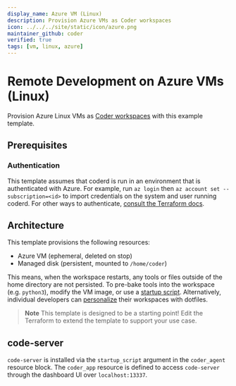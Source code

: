 ```yaml
---
display_name: Azure VM (Linux)
description: Provision Azure VMs as Coder workspaces
icon: ../../../site/static/icon/azure.png
maintainer_github: coder
verified: true
tags: [vm, linux, azure]
---
```


# Remote Development on Azure VMs (Linux)

Provision Azure Linux VMs as [Coder workspaces](https://coder.com/docs/workspaces) with this example template.

<!-- TODO: Add screenshot -->

## Prerequisites

### Authentication

This template assumes that coderd is run in an environment that is authenticated
with Azure. For example, run `az login` then `az account set --subscription=<id>`
to import credentials on the system and user running coderd. For other ways to
authenticate, [consult the Terraform docs](https://registry.terraform.io/providers/hashicorp/azurerm/latest/docs#authenticating-to-azure).

## Architecture

This template provisions the following resources:

- Azure VM (ephemeral, deleted on stop)
- Managed disk (persistent, mounted to `/home/coder`)

This means, when the workspace restarts, any tools or files outside of the home directory are not persisted. To pre-bake tools into the workspace (e.g. `python3`), modify the VM image, or use a [startup script](https://registry.terraform.io/providers/coder/coder/latest/docs/resources/script). Alternatively, individual developers can [personalize](https://coder.com/docs/dotfiles) their workspaces with dotfiles.

> **Note**
> This template is designed to be a starting point! Edit the Terraform to extend the template to support your use case.

## code-server

`code-server` is installed via the `startup_script` argument in the `coder_agent`
resource block. The `coder_app` resource is defined to access `code-server` through
the dashboard UI over `localhost:13337`.

